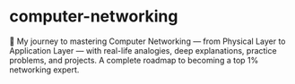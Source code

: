 # computer-networking
🚀 My journey to mastering Computer Networking — from Physical Layer to Application Layer — with real-life analogies, deep explanations, practice problems, and projects. A complete roadmap to becoming a top 1% networking expert.

